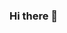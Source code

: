 ### Hi there 👋

<!--
**gautam4014/gautam4014** is a ✨ _special_ ✨ repository because its `README.md` (this file) appears on your GitHub profile.

Here are some ideas to get you started:

- 🔭 I’m currently working on ...
- 🌱 I’m currently learning  WebDevelopment...
- 🤔 I’m looking for help with ...

-->

